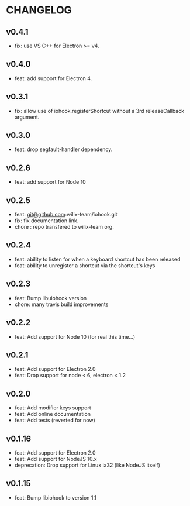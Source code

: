 # CHANGELOG

## v0.4.1

* fix: use VS C++ for Electron >= v4.

## v0.4.0

* feat: add support for Electron 4.

## v0.3.1

* fix: allow use of iohook.registerShortcut without a 3rd releaseCallback argument.

## v0.3.0

* feat: drop segfault-handler dependency.

## v0.2.6

* feat: add support for Node 10

## v0.2.5

* feat: git@github.com:wilix-team/iohook.git
* fix: fix documentation link.
* chore : repo transfered to wilix-team org.

## v0.2.4

* feat: ability to listen for when a keyboard shortcut has been released
* feat: ability to unregister a shortcut via the shortcut's keys

## v0.2.3

* feat: Bump libuiohook version
* chore: many travis build improvements

## v0.2.2
 * feat: Add support for Node 10 (for real this time...)

## v0.2.1

* feat: Add support for Electron 2.0
* feat: Drop support for node < 6, electron < 1.2

## v0.2.0

* feat: Add modifier keys support
* feat: Add online documentation
* feat: Add tests (reverted for now)

## v0.1.16

* feat: Add support for Electron 2.0
* feat: Add support for NodeJS 10.x
* deprecation: Drop support for Linux ia32 (like NodeJS itself)

## v0.1.15

* feat: Bump libiohook to version 1.1
